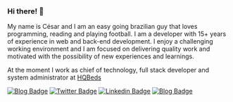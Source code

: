 ### Hi there! 👋

My name is César and I am an easy going brazilian guy that loves programming, reading and playing football. I am a developer with 15+ years of experience in web and back-end development. I enjoy a challenging working environment and I am focused on delivering quality work and motivated with the possibility of new experiences and learnings.  

At the moment I work as chief of technology, full stack developer and system administrator at <a href="https://hqbeds.com/" target="_blank">HQBeds</a>



[![Blog Badge](https://img.shields.io/badge/hqbeds.com-green?style=for-the-badge)](https://hqbeds.com)
[![Twitter Badge](https://img.shields.io/badge/-Twitter-1ca0f1?style=for-the-badge&labelColor=1ca0f1&logo=twitter&logoColor=white&link=https://twitter.com/cesar_brasil)](https://twitter.com/cesar_brasil)
[![Linkedin Badge](https://img.shields.io/badge/-LinkedIn-blue?style=for-the-badge&logo=Linkedin&logoColor=white&link=https://www.linkedin.com/in/cesarfa83)](https://www.linkedin.com/in/cesarfa83)
[![Blog Badge](https://img.shields.io/badge/sourcerer.io-lightgrey?style=for-the-badge)](https://sourcerer.io/cesar1983)
